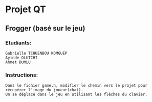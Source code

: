 # Projet QT

## Frogger (basé sur le jeu)

### Etudiants:
    Gabrielle TCHUENBOU KOMGUEP  
    Ayinde OLUTCHI  
    Ahmet DUMLU  

### Instructions:  
    Dans le fichier game.h, modifier le chemin vers le projet pour récupérer l'image du joueur(chat).
    On se déplace dans le jeu en utilisant les flèches du clavier.
